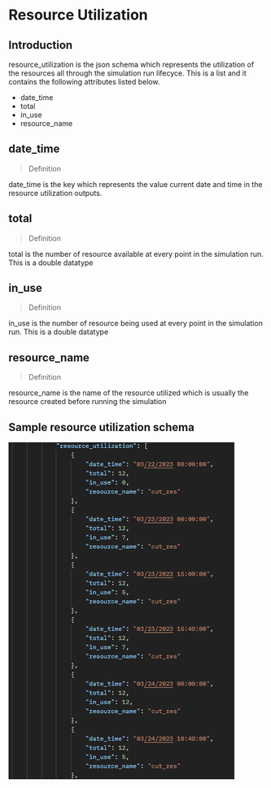 # Resource Utilization

## Introduction

resource_utilization  is the json schema which represents the utilization of the resources all through the simulation run lifecyce. This is a list and it contains the following attributes listed below.

- date_time
- total
- in_use
- resource_name

## date_time

> Definition

date_time is the key which represents the value current date and time in the resource utilization outputs. 

## total

> Definition

total is the number of resource available at every point in the simulation run. This is a double datatype

## in_use

> Definition

in_use is the number of resource being used at every point in the simulation run. This is a double datatype

## resource_name

> Definition

resource_name is the name of the resource utilized which is usually the resource created before running the simulation

## Sample resource utilization schema

![validate_resource](images/res_utilization_image.png)